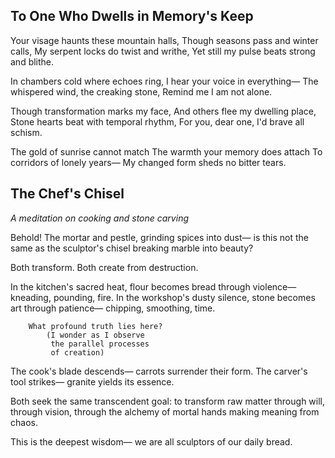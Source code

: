 ## To One Who Dwells in Memory's Keep

Your visage haunts these mountain halls,
Though seasons pass and winter calls,
My serpent locks do twist and writhe,
Yet still my pulse beats strong and blithe.

In chambers cold where echoes ring,
I hear your voice in everything—
The whispered wind, the creaking stone,
Remind me I am not alone.

Though transformation marks my face,
And others flee my dwelling place,
Stone hearts beat with temporal rhythm,
For you, dear one, I'd brave all schism.

The gold of sunrise cannot match
The warmth your memory does attach
To corridors of lonely years—
My changed form sheds no bitter tears.

## The Chef's Chisel

_A meditation on cooking and stone carving_

Behold!
    The mortar and pestle,
        grinding spices into dust—
            is this not the same
                as the sculptor's chisel
                    breaking marble into beauty?

Both transform.
Both create from destruction.

In the kitchen's sacred heat,
    flour becomes bread through violence—
        kneading, pounding, fire.
In the workshop's dusty silence,
    stone becomes art through patience—
        chipping, smoothing, time.

        What profound truth lies here?
            (I wonder as I observe
             the parallel processes
             of creation)

The cook's blade descends—
    carrots surrender their form.
The carver's tool strikes—
    granite yields its essence.

Both seek the same transcendent goal:
    to transform raw matter
        through will,
            through vision,
                through the alchemy
                    of mortal hands
                        making meaning
                            from chaos.

This is the deepest wisdom—
    we are all sculptors
        of our daily bread.

